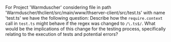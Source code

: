 For Project 'Warmduscher' considering file in path 'Warmduscher/thclient/src/main/www/thserver-client/src/test.ts' with name 'test.ts' we have the following question: 
Describe how the `require.context` call in `test.ts` might behave if the regex was changed to `/\.ts$/`. What would be the implications of this change for the testing process, specifically relating to the execution of tests and potential errors?